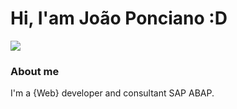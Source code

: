<h1>Hi, I'am João Ponciano :D</h1>

<nav>
  <a href="https://www.linkedin.com/in/jo%C3%A3o-ponciano-115628231/" target="_blank"><img src="https://img.shields.io/badge/-LinkedIn-%230077B5?style=for-the-badge&logo=linkedin&logoColor=white" target="_blank"></a>
 </nav>

<h3>About me</h3>
<p>I'm a {Web} developer and consultant SAP ABAP.</p>




